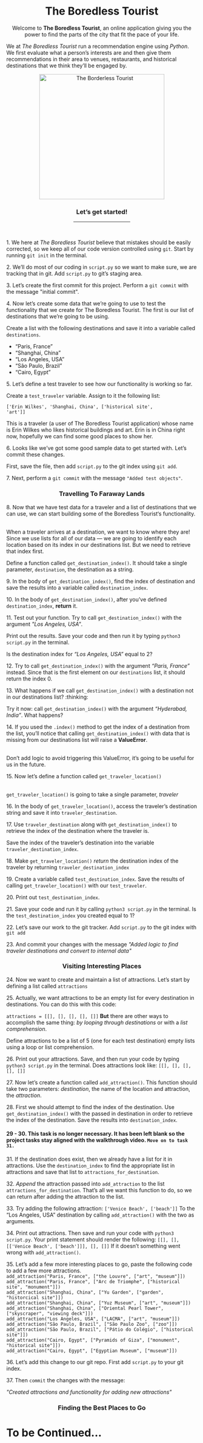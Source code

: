 <h1 align="center">The Boredless Tourist</h1>

<p align="center">Welcome to <strong>The Boredless Tourist</strong>, an online application giving you the power to find the parts of the city that fit the pace of your life.</p>
<p>
  We at <em>The Boredless Tourist</em> run a recommendation engine using <em>Python</em>. We first evaluate what a person’s interests are and then give them recommendations in their area to venues, restaurants, and historical destinations that we think they’ll be engaged by.
</p>

<p align="center">
  <img src="https://i.pinimg.com/originals/d3/0c/5e/d30c5e2a19f3d791530dbb164246f562.gif" align="center" width="330" alt="The Borderless Tourist"  title="Traveling Tourist"/>
</p>

<div align="center"><h3>Let’s get started!</h3></div>

<div align="center">
  <hr width="150">
</div><br>

<p>1. We here at <em>The Boredless Tourist</em> believe that mistakes should be easily corrected, so we keep all of our code version controlled using <code>git</code>. Start by running <code>git init</code> in the terminal.</br></p>

<p>2. We’ll do most of our coding in <code>script.py</code> so we want to make sure, we are tracking that in git. Add <code>script.py</code> to git’s staging area.</p>

<p>3. Let’s create the first commit for this project. Perform a <code>git commit</code> with the message "initial commit".</p>


<p>4. Now let’s create some data that we’re going to use to test the functionality that we create for The Boredless Tourist. The first is our list of destinations that we’re going to be using.

Create a list with the following destinations and save it into a variable called <code>destinations</code>.

<ul>
  <li>“Paris, France”</li>
  <li>“Shanghai, China”</li>
  <li>“Los Angeles, USA”</li>
  <li>“São Paulo, Brazil”</li>
  <li>“Cairo, Egypt”</li>
</ul>
</p>

<p>5. Let’s define a test traveler to see how our functionality is working so far.

Create a <code>test_traveler</code> variable. Assign to it the following list:

<code>['Erin Wilkes', 'Shanghai, China', ['historical site', 'art']]</code>

This is a traveler (a user of The Boredless Tourist application) whose name is Erin Wilkes who likes historical buildings and art. Erin is in China right now, hopefully we can find some good places to show her.</p>

<p>6. Looks like we’ve got some good sample data to get started with. Let’s commit these changes.</br>

First, save the file, then add <code>script.py</code> to the git index using <code>git add</code>.</p>

<p>7. Next, perform a <code>git commit</code> with the message <code>"Added test objects"</code>.</p>

<h3 align="center">Travelling To Faraway Lands</h3>

<p>8. Now that we have test data for a traveler and a list of destinations that we can use, we can start building some of the Boredless Tourist‘s functionality.</br></br>

When a traveler arrives at a destination, we want to know where they are! Since we use lists for all of our data — we are going to identify each location based on its index in our destinations list. But we need to retrieve that index first.

Define a function called <code>get_destination_index()</code>. It should take a single parameter, <code>destination</code>, the destination as a string.</p>

<p>9. In the body of <code>get_destination_index()</code>, find the index of destination and save the results into a variable called <code>destination_index</code>.</p>

<p>10. In the body of <code>get_destination_index()</code>, after you’ve defined <code>destination_index</code>, <strong>return</strong> it.</p>

<p>11. Test out your function. Try to call <code>get_destination_index()</code> with the argument <em>"Los Angeles, USA"</em>.

Print out the results. Save your code and then run it by typing <code>python3 script.py</code> in the terminal.

Is the destination index for <em>“Los Angeles, USA”</em> equal to 2?</p>

<p>12. Try to call <code>get_destination_index()</code> with the argument <em>“Paris, France”</em> instead. Since that is the first element on our <code>destinations</code> list, it should return the index 0.</p>

<p>13. What happens if we call <code>get_destination_index()</code> with a destination not in our destinations list? :thinking:

Try it now: call <code>get_destination_index()</code> with the argument <em>“Hyderabad, India”</em>. What happens?</p>

<p>14. If you used the <code>.index()</code> method to get the index of a destination from the list, you’ll notice that calling <code>get_destination_index()</code> with data that is missing from our destinations list will raise a <strong>ValueError</strong>. </br></br>

Don’t add logic to avoid triggering this ValueError, it’s going to be useful for us in the future.</p>

<p>15. Now let’s define a function called <code>get_traveler_location()</code></br></br>

<code>get_traveler_location()</code> is going to take a single parameter, <em>traveler</em></p>

<p>16. In the body of <code>get_traveler_location()</code>, access the traveler’s destination string and save it into <code>traveler_destination</code>.</p> 

<p>17. Use <code>traveler_destination</code> along with <code>get_destination_index()</code> to retrieve the index of the destination where the traveler is. 

Save the index of the traveler’s destination into the variable <code>traveler_destination_index</code>.</p>

<p>18. Make <code>get_traveler_location()</code> <em>return</em> the destination index of the traveler by returning <code>traveler_destination_index</code></p>

<p>19. Create a variable called <code>test_destination_index</code>. Save the results of calling <code>get_traveler_location()</code> with our <code>test_traveler</code>.</p>

<p>20. Print out <code>test_destination_index</code>.</p>

<p>21. Save your code and run it by calling <code>python3 script.py</code> in the terminal. Is the <code>test_destination_index</code> you created equal to 1?</p> 

<p>22. Let’s save our work to the git tracker. Add <code>script.py</code> to the git index with <code>git add</code></p>

<p>23. And commit your changes with the message <em>"Added logic to find traveler destinations and convert to internal data"</em></p>

<h3 align="center">Visiting Interesting Places</h3>

<p>24. Now we want to create and maintain a list of attractions. Let’s start by defining a list called <code>attractions</code></p>

<p>25. Actually, we want attractions to be an empty list for every destination in destinations. You can do this with this code:

<code python>attractions = [[], [], [], [], []]</code> <strong>But</strong> there are other ways to accomplish the same thing: <em>by looping through destinations</em> or with a <em>list comprehension</em>.

Define attractions to be a list of 5 (one for each test destination) empty lists using a loop or list comprehension.</p>

<p>26. Print out your attractions. Save, and then run your code by typing <code>python3 script.py</code> in the terminal. Does attractions look like: <code python>[[], [], [], [], []]</code></p>

<p>27. Now let’s create a function called <code>add_attraction()</code>. This function should take two parameters: <em>destination</em>, the name of the location and attraction, the <em>attraction</em>.</p>

<p>28. First we should attempt to find the index of the destination. Use <code>get_destination_index()</code> with the passed in destination in order to retrieve the index of the destination. Save the results into <code>destination_index</code>.</p>

<h4>29 - 30. This task is no longer necessary. It has been left blank so the project tasks stay aligned with the walkthrough video. <code>Move on to task 31.</code></h4>

<p>31. If the destination does exist, then we already have a list for it in attractions. Use the <code>destination_index</code> to find the appropriate list in attractions and save that list to <code>attractions_for_destination</code>.</p>

<p>32. <em>Append</em> the attraction passed into <code>add_attraction</code> to the list <code>attractions_for_destination</code>. That’s all we want this function to do, so we can return after adding the attraction to the list.</p>

<p>33. Try adding the following attraction: <code>['Venice Beach', ['beach']]</code>
To the “Los Angeles, USA” destination by calling <code>add_attraction()</code> with the two as arguments.</p>

<p>34. Print out attractions. Then save and run your code with <code>python3 script.py</code>. Your print statement should render the following: <code>[[], [], [['Venice Beach', ['beach']]], [], []]</code> If it doesn’t something went wrong with <code>add_attraction()</code>.

35.<span> Let’s add a few more interesting places to go, paste the following code to add a few more attractions.</span></br>
`add_attraction("Paris, France", ["the Louvre", ["art", "museum"]])`</br>
`add_attraction("Paris, France", ["Arc de Triomphe", ["historical site", "monument"]])`</br>
`add_attraction("Shanghai, China", ["Yu Garden", ["garden", "historcical site"]])`</br>
`add_attraction("Shanghai, China", ["Yuz Museum", ["art", "museum"]])`</br>
`add_attraction("Shanghai, China", ["Oriental Pearl Tower", ["skyscraper", "viewing deck"]])`</br>
`add_attraction("Los Angeles, USA", ["LACMA", ["art", "museum"]])`</br>
`add_attraction("São Paulo, Brazil", ["São Paulo Zoo", ["zoo"]])`</br>
`add_attraction("São Paulo, Brazil", ["Pátio do Colégio", ["historical site"]])`</br>
`add_attraction("Cairo, Egypt", ["Pyramids of Giza", ["monument", "historical site"]])`</br>
`add_attraction("Cairo, Egypt", ["Egyptian Museum", ["museum"]])`</span>

<p>36. Let’s add this change to our git repo. First add <code>script.py</code> to your git index.</p>

<p>37. Then <code>commit</code> the changes with the message:

<em>"Created attractions and functionality for adding new attractions"</em></p>

<h3 align="center">Finding the Best Places to Go</h3>

<h1>To be Continued...</h1>
